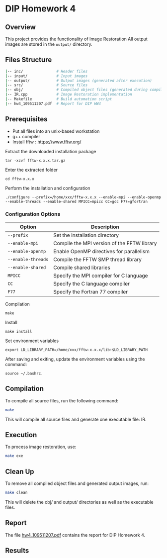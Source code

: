 # DIP Homework 4

## Overview
This project provides the functionality of Image Restoration
All output images are stored in the `output/` directory.

## Files Structure
```sh
|-- inc/               # Header files
|-- input/             # Input images
|-- output/            # Output images (generated after execution)
|-- src/               # Source files
|-- obj/               # Compiled object files (generated during compilation)
|-- IR.cpp             # Image Restoration implementation
|-- Makefile           # Build automation script
|-- hw4_109511207.pdf  # Report for DIP HW4
```

## Prerequisites
- Put all files into an unix-based workstation
- g++ compiler
- Install fftw : https://www.fftw.org/
  
Extract the downloaded installation package
```
tar -xzvf fftw-x.x.x.tar.gz
```

Enter the extracted folder
```
cd fftw-x.x.x
```

Perform the installation and configuration
```
./configure --prefix=/home/xxx/fftw-x.x.x --enable-mpi --enable-openmp --enable-threads --enable-shared MPICC=mpicc CC=gcc F77=gfortran
```

### Configuration Options
| Option             | Description                                 |
|--------------------|---------------------------------------------|
| `--prefix`         | Set the installation directory              |
| `--enable-mpi`     | Compile the MPI version of the FFTW library |
| `--enable-openmp`  | Enable OpenMP directives for parallelism    |
| `--enable-threads` | Compile the FFTW SMP thread library         |
| `--enable-shared`  | Compile shared libraries                    |
| `MPICC`            | Specify the MPI compiler for C language     |
| `CC`               | Specify the C language compiler             |
| `F77`              | Specify the Fortran 77 compiler             |

Compilation
```
make
```

Install
```
make install
```

Set environment variables
```
export LD_LIBRARY_PATH=/home/xxx/fftw-x.x.x/lib:$LD_LIBRARY_PATH
```
After saving and exiting, update the environment variables using the command: 
```
source ~/.bashrc.
```

## Compilation
To compile all source files, run the following command:
```sh
make
```
This will compile all source files and generate one executable file: IR.

## Execution
To process image restoration, use:
```sh
make exe
```

## Clean Up
To remove all compiled object files and generated output images, run:
```sh
make clean
```
This will delete the obj/ and output/ directories as well as the executable files.

## Report
The file [hw4_109511207.pdf](hw4_109511207.pdf) contains the report for DIP Homework 4.

## Results
